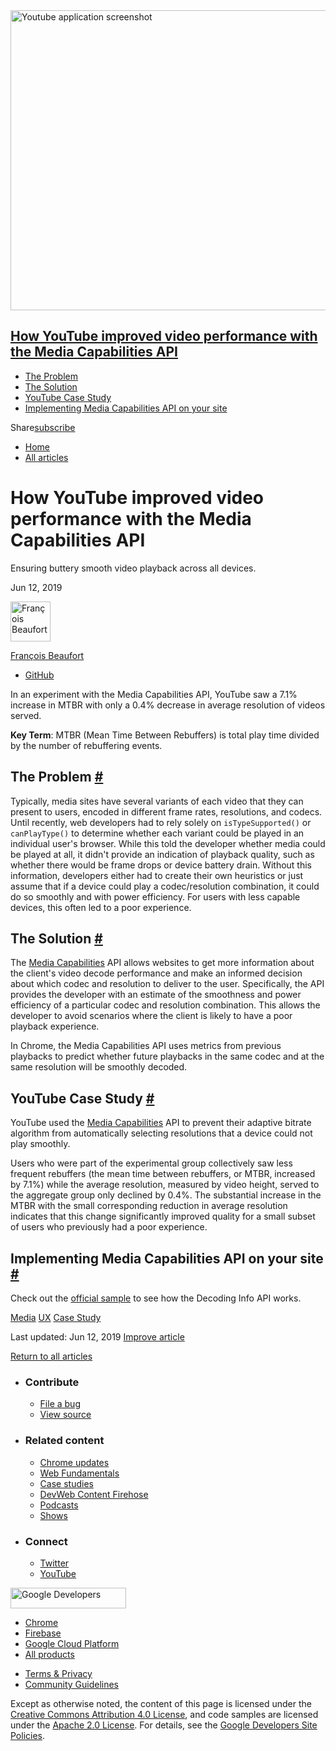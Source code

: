 <img src="https://web-dev.imgix.net/image/admin/cuUZo9Ed6tzFgwRxbFgF.jpg?auto=format" alt="Youtube application screenshot" class="w-hero w-hero--cover w-hero--top" sizes="100vw" srcset="https://web-dev.imgix.net/image/admin/cuUZo9Ed6tzFgwRxbFgF.jpg?auto=format&amp;w=200 200w, https://web-dev.imgix.net/image/admin/cuUZo9Ed6tzFgwRxbFgF.jpg?auto=format&amp;w=228 228w, https://web-dev.imgix.net/image/admin/cuUZo9Ed6tzFgwRxbFgF.jpg?auto=format&amp;w=260 260w, https://web-dev.imgix.net/image/admin/cuUZo9Ed6tzFgwRxbFgF.jpg?auto=format&amp;w=296 296w, https://web-dev.imgix.net/image/admin/cuUZo9Ed6tzFgwRxbFgF.jpg?auto=format&amp;w=338 338w, https://web-dev.imgix.net/image/admin/cuUZo9Ed6tzFgwRxbFgF.jpg?auto=format&amp;w=385 385w, https://web-dev.imgix.net/image/admin/cuUZo9Ed6tzFgwRxbFgF.jpg?auto=format&amp;w=439 439w, https://web-dev.imgix.net/image/admin/cuUZo9Ed6tzFgwRxbFgF.jpg?auto=format&amp;w=500 500w, https://web-dev.imgix.net/image/admin/cuUZo9Ed6tzFgwRxbFgF.jpg?auto=format&amp;w=571 571w, https://web-dev.imgix.net/image/admin/cuUZo9Ed6tzFgwRxbFgF.jpg?auto=format&amp;w=650 650w, https://web-dev.imgix.net/image/admin/cuUZo9Ed6tzFgwRxbFgF.jpg?auto=format&amp;w=741 741w, https://web-dev.imgix.net/image/admin/cuUZo9Ed6tzFgwRxbFgF.jpg?auto=format&amp;w=845 845w, https://web-dev.imgix.net/image/admin/cuUZo9Ed6tzFgwRxbFgF.jpg?auto=format&amp;w=964 964w, https://web-dev.imgix.net/image/admin/cuUZo9Ed6tzFgwRxbFgF.jpg?auto=format&amp;w=1098 1098w, https://web-dev.imgix.net/image/admin/cuUZo9Ed6tzFgwRxbFgF.jpg?auto=format&amp;w=1252 1252w, https://web-dev.imgix.net/image/admin/cuUZo9Ed6tzFgwRxbFgF.jpg?auto=format&amp;w=1428 1428w, https://web-dev.imgix.net/image/admin/cuUZo9Ed6tzFgwRxbFgF.jpg?auto=format&amp;w=1600 1600w" width="1600" height="480" />

## <a href="#how-youtube-improved-video-performance-with-the-media-capabilities-api" class="w-toc__header--link">How YouTube improved video performance with the Media Capabilities API</a>

- [The Problem](#the-problem)
- [The Solution](#the-solution)
- [YouTube Case Study](#youtube-case-study)
- [Implementing Media Capabilities API on your site](#implementing-media-capabilities-api-on-your-site)

Share<a href="/newsletter/" class="gc-analytics-event w-actions__fab w-actions__fab--subscribe"><span>subscribe</span></a>

- <a href="/" class="gc-analytics-event w-breadcrumbs__link w-breadcrumbs__link--left-justify">Home</a>
- <a href="/blog" class="gc-analytics-event w-breadcrumbs__link">All articles</a>

# How YouTube improved video performance with the Media Capabilities API

Ensuring buttery smooth video playback across all devices.

Jun 12, 2019

[<img src="https://web-dev.imgix.net/image/admin/mXjY3z3JmrispGtu9yn6.jpg?auto=format&amp;fit=crop&amp;h=64&amp;w=64" alt="François Beaufort" class="w-author__image" sizes="(min-width: 64px) 64px, calc(100vw - 48px)" srcset="https://web-dev.imgix.net/image/admin/mXjY3z3JmrispGtu9yn6.jpg?fit=crop&amp;h=64&amp;w=64&amp;auto=format&amp;dpr=1&amp;q=75, https://web-dev.imgix.net/image/admin/mXjY3z3JmrispGtu9yn6.jpg?fit=crop&amp;h=64&amp;w=64&amp;auto=format&amp;dpr=2&amp;q=50 2x, https://web-dev.imgix.net/image/admin/mXjY3z3JmrispGtu9yn6.jpg?fit=crop&amp;h=64&amp;w=64&amp;auto=format&amp;dpr=3&amp;q=35 3x, https://web-dev.imgix.net/image/admin/mXjY3z3JmrispGtu9yn6.jpg?fit=crop&amp;h=64&amp;w=64&amp;auto=format&amp;dpr=4&amp;q=23 4x, https://web-dev.imgix.net/image/admin/mXjY3z3JmrispGtu9yn6.jpg?fit=crop&amp;h=64&amp;w=64&amp;auto=format&amp;dpr=5&amp;q=20 5x" width="64" height="64" />](/authors/beaufortfrancois/)

<a href="/authors/beaufortfrancois/" class="w-author__name-link">François Beaufort</a>

- <a href="https://github.com/beaufortfrancois" class="w-author__link">GitHub</a>

In an experiment with the Media Capabilities API, YouTube saw a 7.1% increase in MTBR with only a 0.4% decrease in average resolution of videos served.

**Key Term**: MTBR (Mean Time Between Rebuffers) is total play time divided by the number of rebuffering events.

## The Problem <a href="#the-problem" class="w-headline-link">#</a>

Typically, media sites have several variants of each video that they can present to users, encoded in different frame rates, resolutions, and codecs. Until recently, web developers had to rely solely on `isTypeSupported()` or `canPlayType()` to determine whether each variant could be played in an individual user's browser. While this told the developer whether media could be played at all, it didn't provide an indication of playback quality, such as whether there would be frame drops or device battery drain. Without this information, developers either had to create their own heuristics or just assume that if a device could play a codec/resolution combination, it could do so smoothly and with power efficiency. For users with less capable devices, this often led to a poor experience.

## The Solution <a href="#the-solution" class="w-headline-link">#</a>

The [Media Capabilities](https://wicg.github.io/media-capabilities/) API allows websites to get more information about the client's video decode performance and make an informed decision about which codec and resolution to deliver to the user. Specifically, the API provides the developer with an estimate of the smoothness and power efficiency of a particular codec and resolution combination. This allows the developer to avoid scenarios where the client is likely to have a poor playback experience.

In Chrome, the Media Capabilities API uses metrics from previous playbacks to predict whether future playbacks in the same codec and at the same resolution will be smoothly decoded.

## YouTube Case Study <a href="#youtube-case-study" class="w-headline-link">#</a>

YouTube used the [Media Capabilities](https://wicg.github.io/media-capabilities/) API to prevent their adaptive bitrate algorithm from automatically selecting resolutions that a device could not play smoothly.

Users who were part of the experimental group collectively saw less frequent rebuffers (the mean time between rebuffers, or MTBR, increased by 7.1%) while the average resolution, measured by video height, served to the aggregate group only declined by 0.4%. The substantial increase in the MTBR with the small corresponding reduction in average resolution indicates that this change significantly improved quality for a small subset of users who previously had a poor experience.

## Implementing Media Capabilities API on your site <a href="#implementing-media-capabilities-api-on-your-site" class="w-headline-link">#</a>

Check out the [official sample](https://googlechrome.github.io/samples/media-capabilities/decoding-info.html) to see how the Decoding Info API works.

<a href="/tags/media/" class="w-chip">Media</a> <a href="/tags/ux/" class="w-chip">UX</a> <a href="/tags/case-study/" class="w-chip">Case Study</a>

<span class="w-mr--sm">Last updated: Jun 12, 2019 </span>[Improve article](https://github.com/GoogleChrome/web.dev/blob/master/src/site/content/en/blog/youtube-media-capabilities/index.md)

<a href="/blog" class="gc-analytics-event w-article-navigation__link w-article-navigation__link--back w-article-navigation__link--single">Return to all articles</a>

- ### Contribute

  - <a href="https://github.com/GoogleChrome/web.dev/issues/new?assignees=&amp;labels=bug&amp;template=bug_report.md&amp;title=" class="w-footer__linkbox-link">File a bug</a>
  - <a href="https://github.com/googlechrome/web.dev" class="w-footer__linkbox-link">View source</a>

- ### Related content

  - <a href="https://blog.chromium.org/" class="w-footer__linkbox-link">Chrome updates</a>
  - <a href="https://developers.google.com/web/" class="w-footer__linkbox-link">Web Fundamentals</a>
  - <a href="https://developers.google.com/web/showcase/" class="w-footer__linkbox-link">Case studies</a>
  - <a href="https://devwebfeed.appspot.com/" class="w-footer__linkbox-link">DevWeb Content Firehose</a>
  - <a href="/podcasts/" class="w-footer__linkbox-link">Podcasts</a>
  - <a href="/shows/" class="w-footer__linkbox-link">Shows</a>

- ### Connect

  - <a href="https://www.twitter.com/ChromiumDev" class="w-footer__linkbox-link">Twitter</a>
  - <a href="https://www.youtube.com/user/ChromeDevelopers" class="w-footer__linkbox-link">YouTube</a>

<a href="https://developers.google.com/" class="w-footer__utility-logo-link"><img src="/images/lockup-color.png" alt="Google Developers" class="w-footer__utility-logo" width="185" height="33" /></a>

- <a href="https://developer.chrome.com/" class="w-footer__utility-link">Chrome</a>
- <a href="https://firebase.google.com/" class="w-footer__utility-link">Firebase</a>
- <a href="https://cloud.google.com/" class="w-footer__utility-link">Google Cloud Platform</a>
- <a href="https://developers.google.com/products" class="w-footer__utility-link">All products</a>

<!-- -->

- <a href="https://policies.google.com/" class="w-footer__utility-link">Terms &amp; Privacy</a>
- <a href="/community-guidelines/" class="w-footer__utility-link">Community Guidelines</a>

Except as otherwise noted, the content of this page is licensed under the [Creative Commons Attribution 4.0 License](https://creativecommons.org/licenses/by/4.0/), and code samples are licensed under the [Apache 2.0 License](https://www.apache.org/licenses/LICENSE-2.0). For details, see the [Google Developers Site Policies](https://developers.google.com/terms/site-policies).

